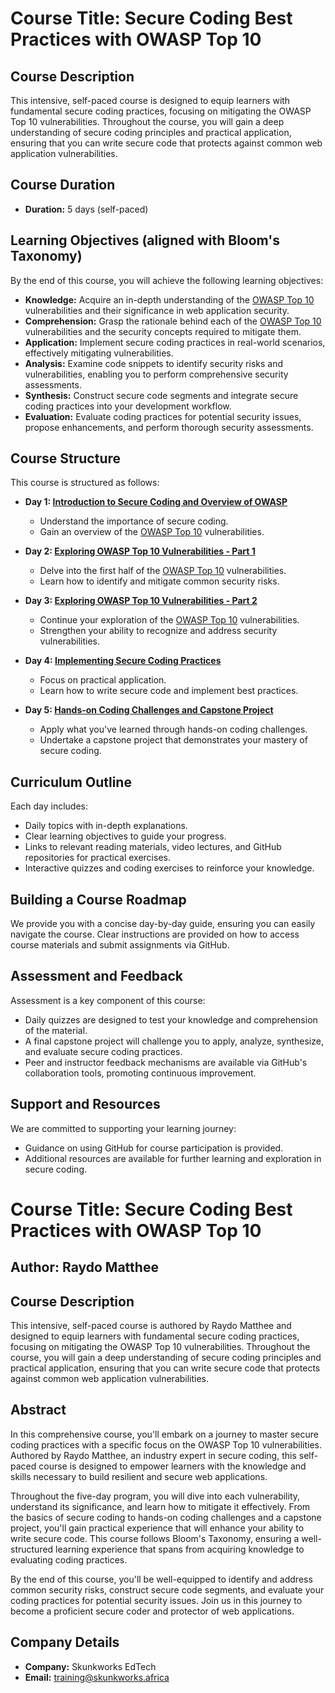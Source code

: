 # Course Title: Secure Coding Best Practices with OWASP Top 10

## Course Description
This intensive, self-paced course is designed to equip learners with fundamental secure coding practices, focusing on mitigating the OWASP Top 10 vulnerabilities. Throughout the course, you will gain a deep understanding of secure coding principles and practical application, ensuring that you can write secure code that protects against common web application vulnerabilities.

## Course Duration
- **Duration:** 5 days (self-paced)

## Learning Objectives (aligned with Bloom's Taxonomy)
By the end of this course, you will achieve the following learning objectives:

- **Knowledge:** Acquire an in-depth understanding of the [OWASP Top 10](https://owasp.org/www-project-top-ten/) vulnerabilities and their significance in web application security.
- **Comprehension:** Grasp the rationale behind each of the [OWASP Top 10](https://owasp.org/www-project-top-ten/) vulnerabilities and the security concepts required to mitigate them.
- **Application:** Implement secure coding practices in real-world scenarios, effectively mitigating vulnerabilities.
- **Analysis:** Examine code snippets to identify security risks and vulnerabilities, enabling you to perform comprehensive security assessments.
- **Synthesis:** Construct secure code segments and integrate secure coding practices into your development workflow.
- **Evaluation:** Evaluate coding practices for potential security issues, propose enhancements, and perform thorough security assessments.

## Course Structure
This course is structured as follows:

- **Day 1: [Introduction to Secure Coding and Overview of OWASP](https://example.com/day1)**
   - Understand the importance of secure coding.
   - Gain an overview of the [OWASP Top 10](https://owasp.org/www-project-top-ten/) vulnerabilities.

- **Day 2: [Exploring OWASP Top 10 Vulnerabilities - Part 1](https://example.com/day2)**
   - Delve into the first half of the [OWASP Top 10](https://owasp.org/www-project-top-ten/) vulnerabilities.
   - Learn how to identify and mitigate common security risks.

- **Day 3: [Exploring OWASP Top 10 Vulnerabilities - Part 2](https://example.com/day3)**
   - Continue your exploration of the [OWASP Top 10](https://owasp.org/www-project-top-ten/) vulnerabilities.
   - Strengthen your ability to recognize and address security vulnerabilities.

- **Day 4: [Implementing Secure Coding Practices](https://example.com/day4)**
   - Focus on practical application.
   - Learn how to write secure code and implement best practices.

- **Day 5: [Hands-on Coding Challenges and Capstone Project](https://example.com/day5)**
   - Apply what you've learned through hands-on coding challenges.
   - Undertake a capstone project that demonstrates your mastery of secure coding.

## Curriculum Outline
Each day includes:

- Daily topics with in-depth explanations.
- Clear learning objectives to guide your progress.
- Links to relevant reading materials, video lectures, and GitHub repositories for practical exercises.
- Interactive quizzes and coding exercises to reinforce your knowledge.

## Building a Course Roadmap
We provide you with a concise day-by-day guide, ensuring you can easily navigate the course. Clear instructions are provided on how to access course materials and submit assignments via GitHub.

## Assessment and Feedback
Assessment is a key component of this course:

- Daily quizzes are designed to test your knowledge and comprehension of the material.
- A final capstone project will challenge you to apply, analyze, synthesize, and evaluate secure coding practices.
- Peer and instructor feedback mechanisms are available via GitHub's collaboration tools, promoting continuous improvement.

## Support and Resources
We are committed to supporting your learning journey:

- Guidance on using GitHub for course participation is provided.
- Additional resources are available for further learning and exploration in secure coding.


# Course Title: Secure Coding Best Practices with OWASP Top 10

## Author: Raydo Matthee

## Course Description
This intensive, self-paced course is authored by Raydo Matthee and designed to equip learners with fundamental secure coding practices, focusing on mitigating the OWASP Top 10 vulnerabilities. Throughout the course, you will gain a deep understanding of secure coding principles and practical application, ensuring that you can write secure code that protects against common web application vulnerabilities.

## Abstract
In this comprehensive course, you'll embark on a journey to master secure coding practices with a specific focus on the OWASP Top 10 vulnerabilities. Authored by Raydo Matthee, an industry expert in secure coding, this self-paced course is designed to empower learners with the knowledge and skills necessary to build resilient and secure web applications.

Throughout the five-day program, you will dive into each vulnerability, understand its significance, and learn how to mitigate it effectively. From the basics of secure coding to hands-on coding challenges and a capstone project, you'll gain practical experience that will enhance your ability to write secure code. This course follows Bloom's Taxonomy, ensuring a well-structured learning experience that spans from acquiring knowledge to evaluating coding practices.

By the end of this course, you'll be well-equipped to identify and address common security risks, construct secure code segments, and evaluate your coding practices for potential security issues. Join us in this journey to become a proficient secure coder and protector of web applications.

## Company Details
- **Company:** Skunkworks EdTech
- **Email:** [training@skunkworks.africa](mailto:training@skunkworks.africa)

